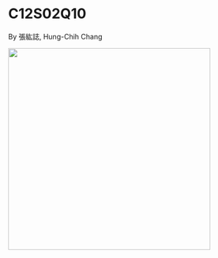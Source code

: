 # C12S02Q10
By 張紘誌, Hung-Chih Chang  

<img width="409" src="https://github.com/user-attachments/assets/ef9d2e2b-5768-452b-93be-a2b4adcfb783"/>  
